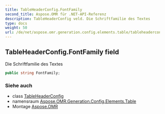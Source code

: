 ```yaml
---
title: TableHeaderConfig.FontFamily
second_title: Aspose.OMR für .NET-API-Referenz
description: TableHeaderConfig veld. Die Schriftfamilie des Textes
type: docs
weight: 50
url: /de/net/aspose.omr.generation.config.elements.table/tableheaderconfig/fontfamily/
---
```

## TableHeaderConfig.FontFamily field

Die Schriftfamilie des Textes

```csharp
public string FontFamily;
```

### Siehe auch

* class [TableHeaderConfig](../)
* namensraum [Aspose.OMR.Generation.Config.Elements.Table](../../tableheaderconfig/)
* Montage [Aspose.OMR](../../../)



